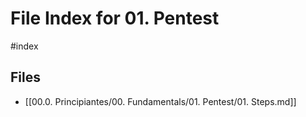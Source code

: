 # File Index for 01. Pentest
#index

## Files

- [[00.0. Principiantes/00. Fundamentals/01. Pentest/01. Steps.md]]
